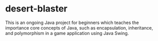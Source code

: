 # desert-blaster

This is an ongoing Java project for beginners which teaches the   
importance core concepts of Java, such as encapsulation, inheritance,      
and polymorphism in a game application using Java Swing.

